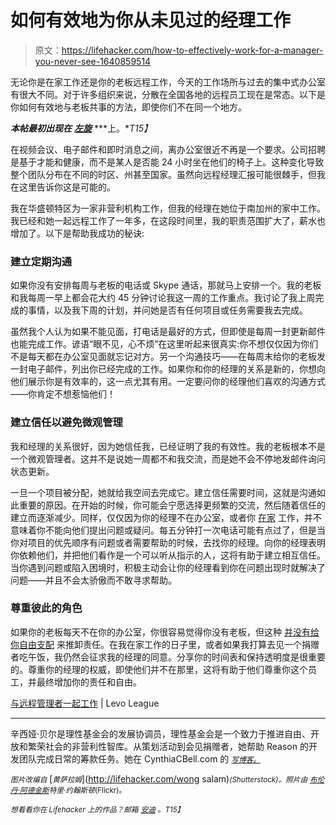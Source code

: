 # 如何有效地为你从未见过的经理工作

> 原文：<https://lifehacker.com/how-to-effectively-work-for-a-manager-you-never-see-1640859514>

无论你是在家工作还是你的老板远程工作，今天的工作场所与过去的集中式办公室有很大不同。对于许多组织来说，分散在全国各地的远程员工现在是常态。以下是你如何有效地与老板共事的方法，即使你们不在同一个地方。



***本帖最初出现在*** [***左旋***](http://www.levo.com/articles/career-advice/working-with-remote-managers) ***上。**T15】*

在视频会议、电子邮件和即时消息之间，离办公室很近不再是一个要求。公司招聘是基于才能和健康，而不是某人是否能 24 小时坐在他们的椅子上。这种变化导致整个团队分布在不同的时区、州甚至国家。虽然向远程经理汇报可能很棘手，但我在这里告诉你这是可能的。

我在华盛顿特区为一家非营利机构工作，但我的经理在她位于南加州的家中工作。我已经和她一起远程工作了一年多，在这段时间里，我的职责范围扩大了，薪水也增加了。以下是帮助我成功的秘诀:

### 建立定期沟通

如果你没有安排每周与老板的电话或 Skype 通话，那就马上安排一个。我的老板和我每周一早上都会花大约 45 分钟讨论我这一周的工作重点。我讨论了我上周完成的事情，以及我下周的计划，并问她是否有任何项目或任务需要我去完成。

虽然我个人认为如果不能见面，打电话是最好的方式，但即使是每周一封更新邮件也能完成工作。谚语“眼不见，心不烦”在这里听起来很真实:你不想仅仅因为你们不是每天都在办公室见面就忘记对方。另一个沟通技巧——在每周末给你的老板发一封电子邮件，列出你已经完成的工作。如果你和你的经理的关系是新的，你想向他们展示你是有效率的，这一点尤其有用。一定要问你的经理他们喜欢的沟通方式——你肯定不想惹恼他们！

### 建立信任以避免微观管理

我和经理的关系很好，因为她信任我，已经证明了我的有效性。我的老板根本不是一个微观管理者。这并不是说她一周都不和我交流，而是她不会不停地发邮件询问状态更新。

一旦一个项目被分配，她就给我空间去完成它。建立信任需要时间，这就是沟通如此重要的原因。在开始的时候，你可能会宁愿选择更频繁的交流，然后随着信任的建立而逐渐减少。同样，仅仅因为你的经理不在办公室，或者你 [在家](https://lifehacker.com/the-beginners-guide-to-working-from-home-733412770) 工作，并不意味着你不能向他们提出问题或疑问。每五分钟打一次电话可能有点过了，但是当你对项目的优先顺序有问题或者需要帮助的时候，去找你的经理。向你的经理表明你依赖他们，并把他们看作是一个可以听从指示的人，这将有助于建立相互信任。当你遇到问题或陷入困境时，积极主动会让你的经理看到你在问题出现时就解决了问题——并且不会太骄傲而不敢寻求帮助。

### **尊重彼此的角色**

如果你的老板每天不在你的办公室，你很容易觉得你没有老板，但这种 [并没有给你自由支配](https://lifehacker.com/five-things-i-wish-i-had-known-when-i-started-working-f-1497900668) 来推卸责任。在我在家工作的日子里，或者如果我打算去见一个捐赠者吃午饭，我仍然会征求我的经理的同意。分享你的时间表和保持透明度是很重要的。尊重你的经理的权威，即使他们并不在那里，这将有助于他们尊重你这个员工，并最终增加你的责任和自由。

[与远程管理者一起工作](http://www.levo.com/articles/career-advice/working-with-remote-managers) | Levo League

* * *

辛西娅·贝尔是理性基金会的发展协调员，理性基金会是一个致力于推进自由、开放和繁荣社会的非营利性智库。从策划活动到会见捐赠者，她帮助 Reason 的开发团队完成日常的筹款任务。她在 CynthiaCBell.com 的 [<small>*写博客。*</small>](http://www.cynthiacbell.com./)

<small>*图片改编自*</small> [<small>*黄萨拉姆*</small>](http://lifehacker.com/wong salam)<small>*(Shutterstock)。照片由*</small> [<small>*布伦丹·阿德金斯*</small>](https://www.flickr.com/photos/brendanadkins/488202739/)<small></small>*<small>*特里·约翰斯顿*</small><small>*(Flickr)。*</small>*

*<small>*想看看你在 Lifehacker 上的作品？邮箱*</small> [<small>*安迪*</small>](mailto:andy@lifehacker.com) <small>*。*T15】</small>*